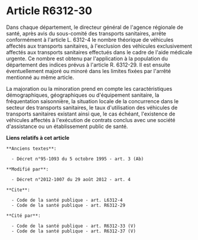 # Article R6312-30

Dans chaque département, le directeur général de l'agence régionale de santé, après avis du sous-comité des transports
sanitaires, arrête conformément à l'article L. 6312-4 le nombre théorique de véhicules affectés aux transports sanitaires, à
l'exclusion des véhicules exclusivement affectés aux transports sanitaires effectués dans le cadre de l'aide médicale
urgente. Ce nombre est obtenu par l'application à la population du département des indices prévus à l'article R. 6312-29. Il
est ensuite éventuellement majoré ou minoré dans les limites fixées par l'arrêté mentionné au même article. 

La majoration ou la minoration prend en compte les caractéristiques démographiques, géographiques ou d'équipement sanitaire,
la fréquentation saisonnière, la situation locale de la concurrence dans le secteur des transports sanitaires, le taux
d'utilisation des véhicules de transports sanitaires existant ainsi que, le cas échéant, l'existence de véhicules affectés à
l'exécution de contrats conclus avec une société d'assistance ou un établissement public de santé.

**Liens relatifs à cet article**

	**Anciens textes**:

	  - Décret n°95-1093 du 5 octobre 1995 - art. 3 (Ab)

	**Modifié par**:

	  - Décret n°2012-1007 du 29 août 2012 - art. 4

	**Cite**:

	  - Code de la santé publique - art. L6312-4
	  - Code de la santé publique - art. R6312-29

	**Cité par**:

	  - Code de la santé publique - art. R6312-33 (V)
	  - Code de la santé publique - art. R6312-37 (V)
